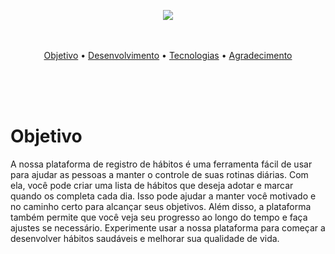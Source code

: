 <p align="center">
  <img src="https://raw.githubusercontent.com/gist/Vinicius-Pepi/ff841d99656758e6eafa1be6a1ab7dd5/raw/f795d7c46978ddd808a1c4223d7b8188929dd163/logo.svg".
</p>

</br>
</br>
</br>

<p align="center">
 <a href="#objetivo">Objetivo</a> •
 <a href="#desenvolvimento">Desenvolvimento</a> • 
 <a href="#tecnologias">Tecnologias</a> • 
 <a href="#agradecimento">Agradecimento</a>
</p>

</br>
</br>
</br>

<h1> Objetivo </h1>

A nossa plataforma de registro de hábitos é uma ferramenta fácil de usar para ajudar as pessoas a manter o controle de suas rotinas diárias. Com ela, você pode criar uma lista de hábitos que deseja adotar e marcar quando os completa cada dia. Isso pode ajudar a manter você motivado e no caminho certo para alcançar seus objetivos. Além disso, a plataforma também permite que você veja seu progresso ao longo do tempo e faça ajustes se necessário. Experimente usar a nossa plataforma para começar a desenvolver hábitos saudáveis e melhorar sua qualidade de vida.
